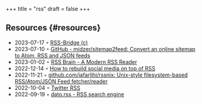 +++
title = "rss"
draft = false
+++

## Resources {#resources}

-   2023-07-17 ◦ [RSS-Bridge (c)](https://rss-bridge.org/bridge01/#bridge-CssSelectorBridge)
-   2023-07-10 ◦ [GitHub - midzer/sitemap2feed: Convert an online sitemap to Atom, RSS and JSON feeds](https://github.com/midzer/sitemap2feed)
-   2023-01-02 ◦ [RSS Brain - A Modern RSS Reader](https://www.rssbrain.com/)
-   2022-12-14 ◦ [How to rebuild social media on top of RSS](https://tfos.co/p/rebuild-social-media/)
-   2022-11-21 ◦ [github.com/jafarlihi/rssnix: Unix-style filesystem-based RSS/Atom/JSON Feed fetcher/reader](https://github.com/jafarlihi/rssnix)
-   2022-10-04 ◦ [Twitter RSS](https://www.fivefilters.org/2021/twitter-rss/)
-   2022-09-19 ◦ [dato.rss - RSS search engine](https://datorss.com/)
